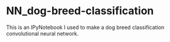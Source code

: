 # NN_dog-breed-classification
This is an IPyNotebook I used to make a dog breed classification convolutional neural network.
